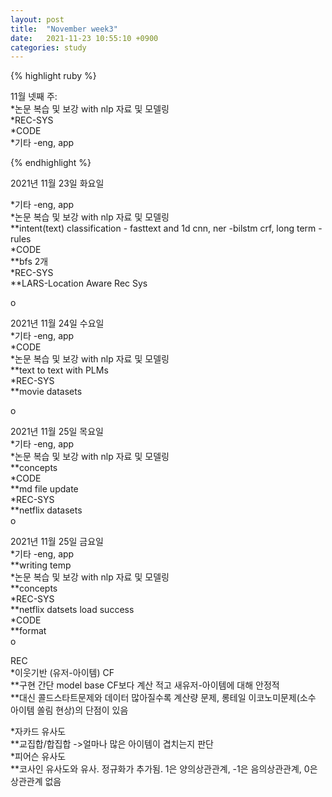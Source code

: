 ```yaml
---
layout: post
title:  "November week3"
date:   2021-11-23 10:55:10 +0900
categories: study
---
```





{% highlight ruby %}

11월 넷째 주:  
*논문 복습 및 보강 with nlp 자료 및 모델링  
*REC-SYS  
*CODE  
*기타  -eng, app  



{% endhighlight %}

2021년 11월 23일 화요일  

*기타  -eng, app  
*논문 복습 및 보강 with nlp 자료 및 모델링  
**intent(text) classification - fasttext and 1d cnn, ner -bilstm crf, long term - rules  
*CODE  
**bfs 2개  
*REC-SYS  
**LARS-Location Aware Rec Sys  

o  


2021년 11월 24일 수요일  
*기타  -eng, app  
*CODE  
*논문 복습 및 보강 with nlp 자료 및 모델링  
**text to text with PLMs  
*REC-SYS  
**movie datasets  

o  

2021년 11월 25일 목요일  
*기타  -eng, app  
*논문 복습 및 보강 with nlp 자료 및 모델링  
**concepts  
*CODE  
**md file update  
*REC-SYS  
**netflix datasets  
o  



2021년 11월 25일 금요일  
*기타  -eng, app  
**writing temp  
*논문 복습 및 보강 with nlp 자료 및 모델링  
**concepts  
*REC-SYS  
**netflix datsets load success  
*CODE  
**format  
o  
























REC  
*이웃기반 (유저-아이템) CF  
**구현 간단 model base CF보다 계산 적고 새유저-아이템에 대해 안정적  
**대신 콜드스타트문제와 데이터 많아질수록 계산량 문제, 롱테일 이코노미문제(소수 아이템 쏠림 현상)의 단점이 있음  

*자카드 유사도  
**교집합/합집합 ->얼마나 많은 아이템이 겹치는지 판단  
*피어슨 유사도  
**코사인 유사도와 유사. 정규화가 추가됨. 1은 양의상관관계, -1은 음의상관관계, 0은 상관관계 없음  












